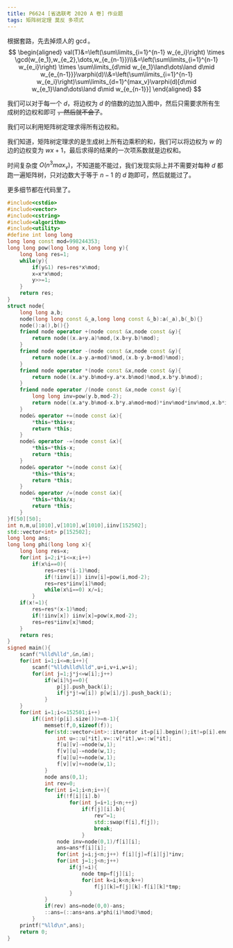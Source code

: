 ```yaml
---
title: P6624 [省选联考 2020 A 卷] 作业题
tags: 矩阵树定理 莫反 多项式
---
```


根据套路，先去掉烦人的 $\gcd$。
$$
\begin{aligned}
val(T)&=\left(\sum\limits_{i=1}^{n-1} w_{e_i}\right) \times \gcd(w_{e_1},w_{e_2},\dots,w_{e_{n-1}})\\&=\left(\sum\limits_{i=1}^{n-1} w_{e_i}\right) \times \sum\limits_{d\mid w_{e_1}\land\dots\land d\mid w_{e_{n-1}}}\varphi(d)\\&=\left(\sum\limits_{i=1}^{n-1} w_{e_i}\right)\sum\limits_{d=1}^{max_v}\varphi(d)[d\mid w_{e_1}\land\dots\land d\mid w_{e_{n-1}}]
\end{aligned}
$$

我们可以对于每一个 $d$，将边权为 $d$ 的倍数的边加入图中，然后只需要求所有生成树的边权和即可 ~~，然后就不会了~~。

我们可以利用矩阵树定理求得所有边权和。

我们知道，矩阵树定理求的是生成树上所有边乘积的和，我们可以将边权为 $w$ 的边的边权变为 $wx+1$，最后求得的结果的一次项系数就是边权和。

时间复杂度 $O(n^3max_v)$，不知道能不能过，我们发现实际上并不需要对每种 $d$ 都跑一遍矩阵树，只对边数大于等于 $n-1$ 的 $d$ 跑即可，然后就能过了。

更多细节都在代码里了。
```cpp
#include<cstdio>
#include<vector>
#include<cstring>
#include<algorithm>
#include<utility>
#define int long long
long long const mod=998244353;
long long pow(long long x,long long y){
	long long res=1;
	while(y){
		if(y&1) res=res*x%mod;
		x=x*x%mod; 
		y>>=1;
	}
	return res;
}
struct node{
	long long a,b;
	node(long long const &_a,long long const &_b):a(_a),b(_b){}
	node():a(),b(){}
	friend node operator +(node const &x,node const &y){
		return node((x.a+y.a)%mod,(x.b+y.b)%mod);
	}
	friend node operator -(node const &x,node const &y){
		return node((x.a-y.a+mod)%mod,(x.b-y.b+mod)%mod);
	}
	friend node operator *(node const &x,node const &y){
		return node((x.a*y.b%mod+y.a*x.b%mod)%mod,x.b*y.b%mod);
	}
	friend node operator /(node const &x,node const &y){
		long long inv=pow(y.b,mod-2);
		return node((x.a*y.b%mod-x.b*y.a%mod+mod)*inv%mod*inv%mod,x.b*inv%mod);
	}
	node& operator +=(node const &x){
		*this=*this+x;
		return *this;
	}
	node& operator -=(node const &x){
		*this=*this-x;
		return *this;
	}
	node& operator *=(node const &x){
		*this=*this*x;
		return *this;
	}
	node& operator /=(node const &x){
		*this=*this/x;
		return *this;
	}
}f[50][50];
int n,m,u[1010],v[1010],w[1010],iinv[152502];
std::vector<int> p[152502];
long long ans;
long long phi(long long x){
	long long res=x;
	for(int i=2;i*i<=x;i++)
		if(x%i==0){
			res=res*(i-1)%mod;
			if(!iinv[i]) iinv[i]=pow(i,mod-2);
			res=res*iinv[i]%mod;
			while(x%i==0) x/=i;
		} 
	if(x!=1){
		res=res*(x-1)%mod;
		if(!iinv[x]) iinv[x]=pow(x,mod-2);
		res=res*iinv[x]%mod;
	}
	return res;
}
signed main(){
	scanf("%lld%lld",&n,&m);
	for(int i=1;i<=m;i++){
		scanf("%lld%lld%lld",u+i,v+i,w+i);
		for(int j=1;j*j<=w[i];j++)
			if(w[i]%j==0){
				p[j].push_back(i);
				if(j*j!=w[i]) p[w[i]/j].push_back(i);
			}
	}
	for(int i=1;i<=152501;i++)
		if((int)(p[i].size())>=n-1){
			memset(f,0,sizeof(f));
			for(std::vector<int>::iterator it=p[i].begin();it!=p[i].end();++it){
				int u=::u[*it],v=::v[*it],w=::w[*it];
				f[u][v]-=node(w,1);
				f[v][u]-=node(w,1);
				f[u][u]+=node(w,1);
				f[v][v]+=node(w,1);
			}
			node ans(0,1);
			int rev=0;
			for(int i=1;i<n;i++){
				if(!f[i][i].b)
					for(int j=i+1;j<n;++j)
						if(f[j][i].b){
							rev^=1;
							std::swap(f[i],f[j]);
							break;
						}
				node inv=node(0,1)/f[i][i];
				ans=ans*f[i][i];
				for(int j=i;j<n;j++) f[i][j]=f[i][j]*inv;
				for(int j=1;j<n;j++)
					if(j!=i){
						node tmp=f[j][i];
						for(int k=i;k<n;k++)
							f[j][k]=f[j][k]-f[i][k]*tmp;
					}
			}
			if(rev) ans=node(0,0)-ans;
			::ans=(::ans+ans.a*phi(i)%mod)%mod;
		}
	printf("%lld\n",ans);
	return 0;
}
```
